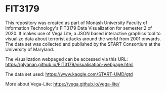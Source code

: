 # FIT3179
This repository was created as part of  Monash University Faculty of Information Technology's FIT3179 Data Visualization for semester 2 of 2020. It makes use of Vega Lite, a JSON based interactive graphics tool to visualize data about terrorist attacks around the world from 2001 onwards. The data set was collected and published by the START Consortium at the University of Maryland. 

The visualization webpaged can be accessed via this URL: https://plyanan.github.io/FIT3179/visualisation-webpage.html

The data set used: https://www.kaggle.com/START-UMD/gtd

More about Vega-Lite: https://vega.github.io/vega-lite/
